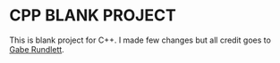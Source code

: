 # CPP BLANK PROJECT
This is blank project for C++. I made few changes but all credit goes to [Gabe Rundlett](https://www.youtube.com/c/gaberundlett).
